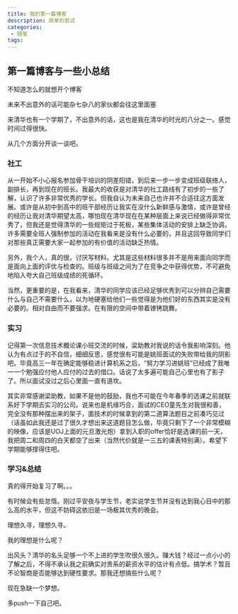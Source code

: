 ```yaml
---
title: 我的第一篇博客
description: 简单的尝试
categories:
 - 随笔
tags:
---
```


## 第一篇博客与一些小总结

不知道怎么的就想开个博客

未来不出意外的话可能杂七杂八的家伙都会往这里面塞

来清华也有一个学期了，不出意外的话，这也是我在清华的时光的八分之一。感觉时间过得很快。

从几个方面分开谈一谈吧。

### 社工

从一开始不小心报名参加骨干培训的阴差阳错，到后来一步一步变成班级联络人，副排长，再到现在的班长。我最大的收获是对清华的社工路线有了初步的一些了解，认识了许多非常优秀的学长。但我自认为未来自己也许并不合适往这方面发展。或许是从初中到高中的班干部经历让我实在没什么新鲜感与激情，或许是曾经的经历让我对清华期望太高，哪怕现在清华现在在某种层面上来说已经做得非常优秀了，但我还是觉得清华的一些规矩过于死板，某些集体活动的安排上缺乏协调，许多需要全班人强制参加的活动在我看来是没有什么必要的，并且这回导致同学们对那些真正需要大家一起参加的有价值的活动缺乏热情。

另外，我个人，真的很，讨厌写材料。尤其是这些材料很多并不是用来面向同学而是面向上面的评优与检查的。班级与班级之间为了在竞争之中获得优势，不可避免地陷入夸大自己班级成绩的死循环。

当然，更重要的是，在我看来，清华的同学应该已经足够优秀到可以分辨自己需要什么与自己不需要什么，以为地硬塞给他们一些觉得是为他们好的东西其实是没有必要的。相对自由而不要强求。在有限的空间中带着镣铐跳舞。

### 实习

记得第一次信息技术概论课小班交流的时候，梁助教对我说的话令我影响深刻。他认为有点过于的不自信，细细反思，感觉很有可能是姚班面试的失败带给我的阴影吧。毕竟高三一年在确定能够稳进计算机系之后，“努力学习进姚班”已经成了我唯一一个勉强应付他人应付的过去的借口。话说了太多遍可能自己心里也有了影子了。所以面试没过之后心里面一直有道坎。

其实非常感谢梁助教，如果不是他的鼓励，我也不可能在今年春季的选课之前就联系好下学期去实习的公司。说来也是机缘巧合，面试的CEO童先生对我很和善，完全没有那种摆出来的架子，面技术的时候拿到的第二道算法题目之前凑巧见过（话虽如此我还是过了很久才想出来这道题目怎么做，毕竟只剩下了一个非常模糊的映像，应该是UOJ上面的元旦激光炮）拿到入职的offer恰好是选课的前一天，我把周二和周四的白天都空了出来（当然代价就是一三五的课表特别满）。希望下学期能够撑得住吧。

### 学习&总结

真的得开始复习了啊。。。

有时候会有些怠惰。刚过平安夜与学生节，老实说学生节并没有达到我心目中的那么高的水平，但这不妨碍这依旧是一场极其优秀的晚会。

理想久寻，理想久寻。

我的理想是什么呢？

出风头？清华的名头足够一个不上进的学生吹很久很久。赚大钱？经过一点小小的了解之后，不得不承认我之前确实对贵系的薪资水平的估计有点低。搞学术？暂且不论智商是否能够达到硬性要求。那我还想搞些什么呢？

现在急缺一个梦想。

多push一下自己吧。
